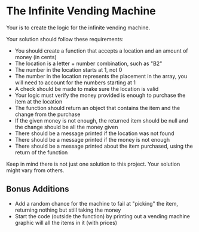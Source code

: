 # The Infinite Vending Machine

Your is to create the logic for the infinite vending machine. 

Your solution should follow these requirements:
* You should create a function that accepts a location and an amount of money (in cents)
* The location is a letter + number combination, such as "B2"
* The number in the location starts at 1, not 0
* The number in the location represents the placement in the array, you will need to account for the numbers starting at 1
* A check should be made to make sure the location is valid
* Your logic must verify the money provided is enough to purchase the item at the location
* The function should return an object that contains the item and the change from the purchase
* If the given money is not enough, the returned item should be null and the change should be all the money given
* There should be a message printed if the location was not found
* There should be a message printed if the money is not enough
* There should be a message printed about the item purchased, using the return of the function

Keep in mind there is not just one solution to this project. Your solution might vary from others.

## Bonus Additions

* Add a random chance for the machine to fail at "picking" the item, returning nothing but still taking the money
* Start the code (outside the function) by printing out a vending machine graphic will all the items in it (with prices)